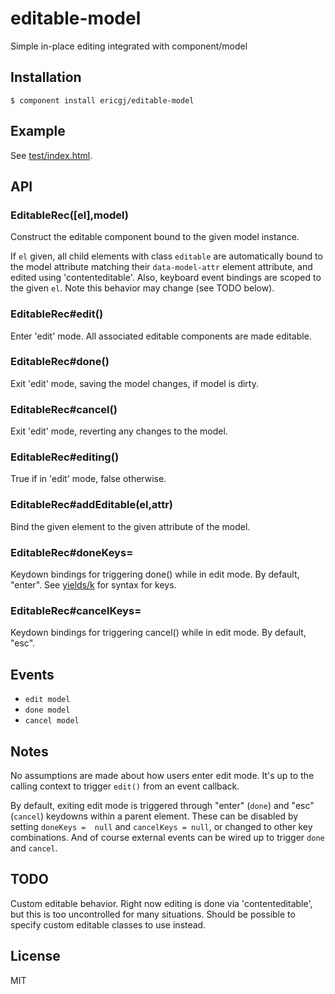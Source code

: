 
# editable-model

  Simple in-place editing integrated with component/model

## Installation

    $ component install ericgj/editable-model

## Example

See [test/index.html](/test/index.html).

## API

### EditableRec([el],model) 
   
Construct the editable component bound to the given model instance.

If `el` given, all child elements with class `editable` are automatically bound
to the model attribute matching their `data-model-attr` element attribute,
and edited using 'contenteditable'. Also, keyboard event bindings are scoped
to the given `el`. Note this behavior may change (see TODO below).

### EditableRec#edit()

Enter 'edit' mode. All associated editable components are made editable.

### EditableRec#done()

Exit 'edit' mode, saving the model changes, if model is dirty.

### EditableRec#cancel()

Exit 'edit' mode, reverting any changes to the model.

### EditableRec#editing()

True if in 'edit' mode, false otherwise.

### EditableRec#addEditable(el,attr)

Bind the given element to the given attribute of the model.

### EditableRec#doneKeys=

Keydown bindings for triggering done() while in edit mode. By default, "enter".
See [yields/k](https://github.com/yields/k) for syntax for keys.

### EditableRec#cancelKeys=

Keydown bindings for triggering cancel() while in edit mode. By default, "esc".

## Events

- `edit model`
- `done model`
- `cancel model`

## Notes

No assumptions are made about how users enter edit mode. It's up to the 
calling context to trigger `edit()` from an event callback.

By default, exiting edit mode is triggered through "enter" (`done`) and "esc" 
(`cancel`) keydowns within a parent element. These can be disabled by setting 
`doneKeys =  null` and `cancelKeys = null`, or changed to other key 
combinations. And of course external events can be wired up to trigger `done` 
and `cancel`.


## TODO

Custom editable behavior. Right now editing is done via 'contenteditable',
but this is too uncontrolled for many situations. Should be possible to
specify custom editable classes to use instead.


## License

  MIT
